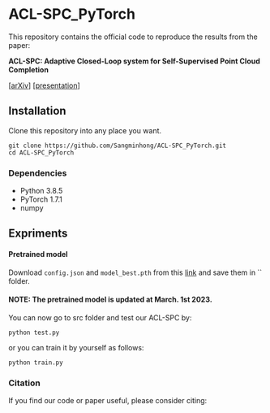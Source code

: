 # ACL-SPC_PyTorch

This repository contains the official code to reproduce the results from the paper:

**ACL-SPC: Adaptive Closed-Loop system for Self-Supervised Point Cloud Completion**

\[[arXiv]()\] \[[presentation]()\] 


## Installation
Clone this repository into any place you want.
```
git clone https://github.com/Sangminhong/ACL-SPC_PyTorch.git
cd ACL-SPC_PyTorch
```
### Dependencies
* Python 3.8.5
* PyTorch 1.7.1
* numpy



## Expriments

#### Pretrained model
Download `config.json` and `model_best.pth` from this [link]() and save them in `` folder.
#### NOTE: The pretrained model is updated at March. 1st 2023. 

You can now go to src folder and test our ACL-SPC by:
```
python test.py 
```

or you can train it by yourself as follows:
```
python train.py 
```


### Citation
If you find our code or paper useful, please consider citing:
```

```
